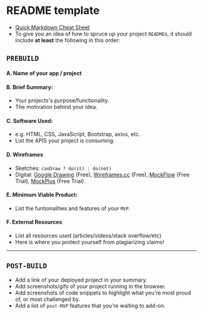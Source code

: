 # README template

- [Quick Markdown Cheat Sheet](https://github.com/adam-p/markdown-here/wiki/Markdown-Cheatsheet)
- To give you an idea of how to spruce up your project `README`s, it should include **at least** the following in this order:


## `PREBUILD`

#### A. Name of your app / project

#### B. Brief Summary:

- Your projects's purpose/functionality.
- The motivation behind your idea.

#### C. Software Used:

- e.g. HTML, CSS, JavaScript, Bootstrap, axios, etc.
- List the APIS your project is consuming.

#### D. Wireframes

- Sketches: `canDraw ? do(it) : do(not)`
- Digital: [Google Drawing](https://docs.google.com/drawings/) (Free), [Wireframes.cc](https://wireframe.cc/) (Free), [MockFlow](https://www.mockflow.com/) (Free Trial), [MockPlus](https://www.mockplus.com/) (Free Trial)

#### E. Minimum Viable Product:

- List the funtionalities and features of your `MVP`.

#### F. External Resources

- List all resources used (articles/videos/stack overflow/etc)
- Here is where you protect yourself from plagiarizing claims!

---

## `POST-BUILD`

- Add a link of your deployed project in your summary.
- Add screenshots/gifs of your project running in the browser.
- Add screenshots of code snippets to highlight what you're most proud of, or most challenged by.
- Add a list of `post-MVP` features that you're waiting to add-on.
